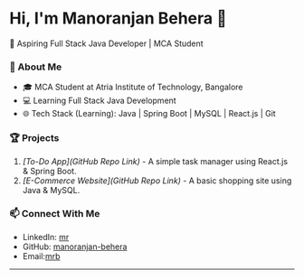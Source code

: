 # Hi, I'm Manoranjan Behera 👋  
🚀 Aspiring Full Stack Java Developer | MCA Student  

### 🔹 About Me  
- 🎓 MCA Student at Atria Institute of Technology, Bangalore  
- 💻 Learning Full Stack Java Development  
- 🌐 Tech Stack (Learning): Java | Spring Boot | MySQL | React.js | Git  

### 🏆 Projects  
1. *[To-Do App](GitHub Repo Link)* - A simple task manager using React.js & Spring Boot.  
2. *[E-Commerce Website](GitHub Repo Link)* - A basic shopping site using Java & MySQL.  

### 📫 Connect With Me  
- LinkedIn: [mr](https://www.linkedin.com/in/manoranjan-behera-39a9a5293)  
- GitHub: [manoranjan-behera](https://github.com/manoranjan-behera)  
- Email:[mrb](manoranjanbehera782@gmail.com)  

---
